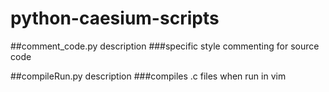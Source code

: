 # python-caesium-scripts

##comment_code.py description
###specific style commenting for source code

##compileRun.py description
###compiles .c files when run in vim
